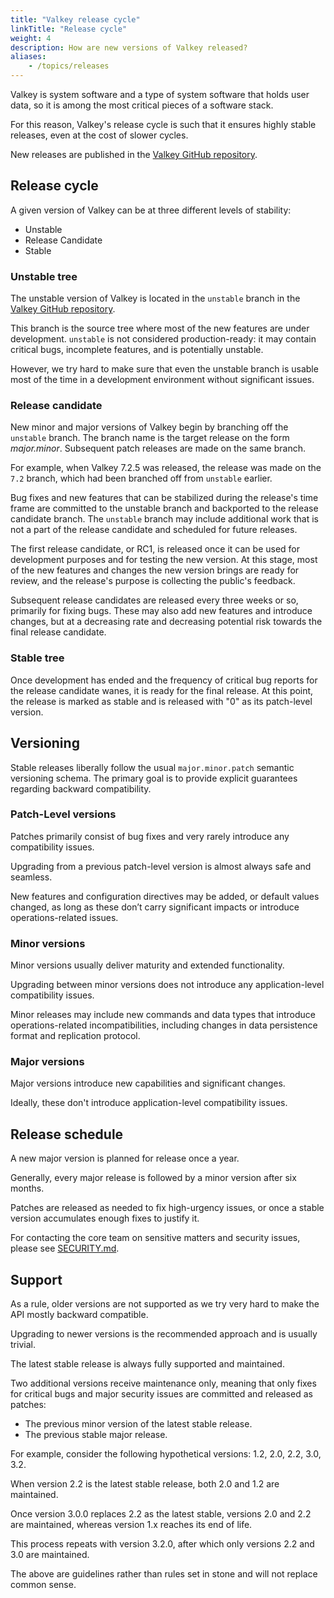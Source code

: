 ```yaml
---
title: "Valkey release cycle"
linkTitle: "Release cycle"
weight: 4
description: How are new versions of Valkey released?
aliases:
    - /topics/releases
---
```


Valkey is system software and a type of system software that holds user data, so
it is among the most critical pieces of a software stack.

For this reason, Valkey's release cycle is such that it ensures highly stable
releases, even at the cost of slower cycles.

New releases are published in the [Valkey GitHub repository](https://github.com/valkey-io/valkey/releases).

## Release cycle

A given version of Valkey can be at three different levels of stability:

* Unstable
* Release Candidate
* Stable

### Unstable tree

The unstable version of Valkey is located in the `unstable` branch in the
[Valkey GitHub repository](https://github.com/valkey-io/valkey).

This branch is the source tree where most of the new features are under
development. `unstable` is not considered production-ready: it may contain
critical bugs, incomplete features, and is potentially unstable.

However, we try hard to make sure that even the unstable branch is usable most
of the time in a development environment without significant issues.

### Release candidate

New minor and major versions of Valkey begin by branching off the `unstable`
branch. The branch name is the target release on the form *major.minor*.
Subsequent patch releases are made on the same branch.

For example, when Valkey 7.2.5 was released, the release was made on the `7.2`
branch, which had been branched off from `unstable` earlier.

Bug fixes and new features that can be stabilized during the release's time
frame are committed to the unstable branch and backported to the release
candidate branch. The `unstable` branch may include additional work that is not
a part of the release candidate and scheduled for future releases.

The first release candidate, or RC1, is released once it can be used for
development purposes and for testing the new version. At this stage, most of
the new features and changes the new version brings are ready for review, and
the release's purpose is collecting the public's feedback.

Subsequent release candidates are released every three weeks or so, primarily
for fixing bugs. These may also add new features and introduce changes, but at
a decreasing rate and decreasing potential risk towards the final release
candidate.

### Stable tree

Once development has ended and the frequency of critical bug reports for the
release candidate wanes, it is ready for the final release. At this point, the
release is marked as stable and is released with "0" as its patch-level
version.

## Versioning

Stable releases liberally follow the usual `major.minor.patch` semantic
versioning schema. The primary goal is to provide explicit guarantees regarding
backward compatibility.

### Patch-Level versions

Patches primarily consist of bug fixes and very rarely introduce any
compatibility issues.

Upgrading from a previous patch-level version is almost always safe and
seamless.

New features and configuration directives may be added, or default values
changed, as long as these don’t carry significant impacts or introduce
operations-related issues.

### Minor versions

Minor versions usually deliver maturity and extended functionality.

Upgrading between minor versions does not introduce any application-level
compatibility issues.

Minor releases may include new commands and data types that introduce
operations-related incompatibilities, including changes in data persistence
format and replication protocol.

### Major versions

Major versions introduce new capabilities and significant changes.

Ideally, these don't introduce application-level compatibility issues.

## Release schedule

A new major version is planned for release once a year.

Generally, every major release is followed by a minor version after six months.

Patches are released as needed to fix high-urgency issues, or once a stable
version accumulates enough fixes to justify it.

For contacting the core team on sensitive matters and security issues, please
see [SECURITY.md](https://github.com/valkey-io/valkey/blob/unstable/SECURITY.md).

## Support

As a rule, older versions are not supported as we try very hard to make the
API mostly backward compatible.

Upgrading to newer versions is the recommended approach and is usually trivial.

The latest stable release is always fully supported and maintained.

Two additional versions receive maintenance only, meaning that only fixes for
critical bugs and major security issues are committed and released as patches:

* The previous minor version of the latest stable release.
* The previous stable major release.
 
For example, consider the following hypothetical versions: 1.2, 2.0, 2.2, 3.0,
3.2.

When version 2.2 is the latest stable release, both 2.0 and 1.2 are maintained.

Once version 3.0.0 replaces 2.2 as the latest stable, versions 2.0 and 2.2 are
maintained, whereas version 1.x reaches its end of life.

This process repeats with version 3.2.0, after which only versions 2.2 and 3.0
are maintained.

The above are guidelines rather than rules set in stone and will not replace
common sense.

